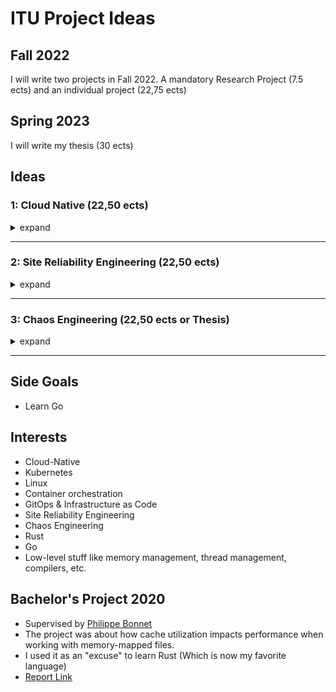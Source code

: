 # ITU Project Ideas

## Fall 2022

I will write two projects in Fall 2022. A mandatory Research Project (7.5 ects) and an individual project (22,75 ects)

## Spring 2023

I will write my thesis (30 ects)

## Ideas

### 1: Cloud Native (22,50 ects)

<details>
  <summary>expand</summary>

#### What is the problem we are trying to solve?

One of the main reasons companies hesitate to migrate to the cloud is the fear of vendor lock-in. Ending up being dependent on a specific cloud provider, and making it close to impossible ever to switch providers because it would be too expensive.

Each cloud provider tries to lure the customers into using cool special products to lock them into their ecosystem - and it is very tempting because these cool services provider nice benefits - but the problem is that they end up locking themselves in.

This is what CNCF tries to prevent. Their purpose is to maintain open-source technologies that work on all cloud providers.

Instead, you want a fully cloud agnostic setup that you can move from one vendor to another with minimal effort. If your current cloud provider increases the price of their service, you should be able to transfer your systems to another provider.

I claim that most companies do a lot of research on which cloud provider to pick and then expect to stay there for the many years to come because they expect it to be very costly to change afterward.

#### What is the contribution to the world?
> So the question is, how can you build a modern software stack in cloud-native technologies to avoid vendor lock-in?
Design, Implement and Evaluate infrastructure required by a modern tech stack in cloud-native technologies that can be deployed to ANY popular cloud provider.

I want vendor-agnostic things like databases, microservices, deployment systems, and production/staging environments to be easily moved between vendors in order to avoid vendor lock-in.

I want to prove that you can build your modern infrastructure (with everything included) only using open source cloud-native technologies, which you can move between cloud providers without any issues.

</details>

---

### 2: Site Reliability Engineering (22,50 ects)

<details>
  <summary>expand</summary>

#### What is the problem we are trying to solve?
At my previous workplace, I told my boss, "If I was the CEO of the company, I would not be able to sleep at night if i knew the state of our systems - If our stuff goes down, we have no idea how to start it again" ... and he just laughed at me and said, "Well then it is good that he does not know that". 

Sadly many companies have built infrastructure over the years that they have no idea how to start again if it goes down.
Maybe the system has constantly been running for years, and the people who got it up and running may have left the company or it is just poorly documented.

I want to be able to tell my boss/CEO. "Don't worry, boss, if our systems go down (literally everything is down) I can spin our whole infrastructure up in 15 min."

Kubernetes already has a lot of cool built-in systems with self-healing and health checks, but there is no safety if the whole cluster goes down. I want to make sure that we can also rebuild the whole clusters in no time, should everything go down.

The industry is moving from Pets to Cattle - meaning that we do not treat our systems as pets we need to care about and protect from any danger. Instead, we care about "if the system goes down, can we create a new one?". Treat the infrastructure like something we can just tear down and rebuild in no time. 

(this idea of _Pets vs. Cattle_ is fairly new, and it annoys me that it seems like some seniors in the industry do not seem to think it is possible in practice. I feel very strongly about that. I want to prove that it is possible and should be considered best practice)

#### What is the contribution to the world?

> So the question is how to build a repeatable cloud development and production environment in order to ensure the highest possible MTTR/uptime? 

I want a single command that spins up a production, staging, and testing cloud environment with logging, monitoring, database, service, and GitOps. Everything is fully automated and version-controlled. 

Building a complete modern tech stack fully cloud agnostic/native, based on principles like infrastructure as code.

It is very important that everything is repeatable. I don't want only 90% of it to be repeatable and the last 10% being manual bootstrap afterward. That does not ensure quick recovery if this was a company. We want to be sure that the whole thing can come up in no time.

I claim many companies do not know where to start on this and just start Kubernetes clusters and end up treating them like _pets_. I want to prove that it is possible to build a full repeatable system including everything you need in a modern development environment, so you can treat your environments as _cattle_.

The system should not only be resilient to container/server crashes, but it should also be resilient to complete shutdowns. 

I want to prove that such a system can be done and should be the standard for all new systems.

#### Notes
- This idea originates from me being annoyed by the infrastructure at my old workplace. They used Kubernetes and they did many things right - but I believe they could do better! So I tried to ask myself how I would build the perfect infrastructure/development environment in 2022?

- I did a mini version of this in my free time last summer, but I would like to extend it to include everything a modern development environment requires.

- The scope of this project can easily be scaled up and down depending on how much time I have.

</details>

---

### 3: Chaos Engineering (22,50 ects or Thesis)

<details>
  <summary>expand</summary>

Chaos Engineering is the discipline of experimenting on a system in order to build confidence in the system’s capability to withstand turbulent conditions in production. In 2011, Netflix created the project called Chaos Monkey, which kickstarted the Chaos Engineering discipline.

*This is my absolute favorite topic when it comes to Computer Science.*

#### What is the problem we are trying to solve?

Chaos Engineering is a relatively new concept, and it is far from standardized yet. 

Netflix's original Chaos Monkey is a general-purpose Chaos Monkey. Since the industry is slowly moving to Kubernetes, it would be convenient if there were a good Kubernetes specialized solution to that. 

There exist a tool called [Litmus](https://litmuschaos.io/) (maintained by CNCF) that tries to solve this problem. It tries to apply the principles of Chaos Engineering to Kubernetes. Last summer, I tried installing it on my home cluster, but I found it really difficult to use. 

Chaos Engineering is mainly practiced in big tech like Netflix - I think that is a problem!

Small startups do not have time for a week trying to install a system that "just kills their system at random time intervals". But the problem is that you get the most benefit from Chaos Engineering if you apply it from the start. If you want to ensure you build a resilient system, you want to do it from the absolute beginning of the project to ensure that every single service you build can survive crashes, network issues, memory issues, network issues, etc. You have to think that from the beginning - but that is not happing if it is too complicated to get started!

I would argue that the entry barrier is too high currently. It is too difficult to get started resulting in smaller businesses passing on the idea of chaos engineering. 

#### What is the contribution to the world?

> So the question is how do conveniently apply the concept of chaos engineering to a Kubernetes setup in order to ensure resiliency?
Design, Implement and Evaluate a state-of-the-art Choas Engineering cloud setup.

The plan is to set up a Kubernetes cluster, deploy some simple dummy-services, and create an automated Chaos engineering setup.

This can either be done by trying out a tool called Litmus or building a custom setup myself. As explained, I tried using Litmus, but i couldn't get it working, so I started experimenting with building my own. Last summer, I created a project called [khaos-monkey](https://github.com/dag-andersen/khaos-monkey) (take a look, I think it is pretty cool). This is a simple chaos monkey based on the original idea from Netflix. It is very simple, and the only thing it does is crash containers based on a rule-set/configuration. I would like to extend that idea and build it into a proper tool that injects a lot of different faults into the system.

There exist different approaches to this problem. My contribution to the world is a new method of applying chaos to Kubernetes that is (hopefully) easier to install for smaller projects that don't want to spend days trying to figure out how to set up a complex tool like Litmus. 

# Notes

- The problem with this project is that in order to test the Chaos Attacks, you need a fairly comprehensive environment up and running beforehand. You can't test if your systems can survive the chaos if you don't have a system. So I thought it would be best to do this project as a Thesis (following up on ideas 1 or 2).

</details>

---

## Side Goals

- Learn Go

## Interests

- Cloud-Native
- Kubernetes
- Linux
- Container orchestration
- GitOps & Infrastructure as Code
- Site Reliability Engineering
- Chaos Engineering
- Rust
- Go
- Low-level stuff like memory management, thread management, compilers, etc.

## Bachelor's Project 2020
- Supervised by [Philippe Bonnet](https://www.itu.dk/people/phbo/)
- The project was about how cache utilization impacts performance when working with memory-mapped files.
- I used it as an "excuse" to learn Rust (Which is now my favorite language)
- [Report Link](https://github.com/dag-andersen/Rust-Memory-Map/blob/master/docs/Bachelor_Report.pdf)
